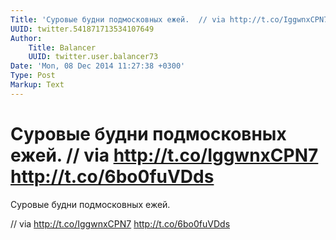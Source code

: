 ```yaml
---
Title: 'Суровые будни подмосковных ежей.  // via http://t.co/IggwnxCPN7 http://t.co/6bo0fuVDds'
UUID: twitter.541871713534107649
Author:
    Title: Balancer
    UUID: twitter.user.balancer73
Date: 'Mon, 08 Dec 2014 11:27:38 +0300'
Type: Post
Markup: Text
---
```


# Суровые будни подмосковных ежей.  // via http://t.co/IggwnxCPN7 http://t.co/6bo0fuVDds

Суровые будни подмосковных ежей.

// via http://t.co/IggwnxCPN7 http://t.co/6bo0fuVDds